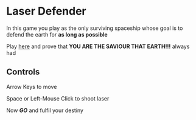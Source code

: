 # Laser Defender 

In this game you play as the only surviving spaceship whose goal is to defend the earth for **as long as possible**

Play <a href="https://sharemygame.com/@YashG/laser-defender-by-yash-g" rel="nofollow">here</a> and prove that **YOU ARE THE SAVIOUR THAT EARTH!!!** always had

## Controls

Arrow Keys to move

Space or Left-Mouse Click to shoot laser

Now ***GO*** and fulfil your destiny
